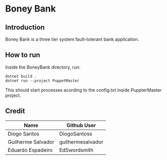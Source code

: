 # Boney Bank

## Introduction

Boney Bank is a three tier system fault-tolerant bank application.


## How to run

Inside the BoneyBank directory, run:
```
dotnet build .
dotnet run --project PuppetMaster
```

This should start processes acording to the config.txt inside PuppterMaster project.

## Credit

| Name               | Github User        |
|--------------------|--------------------|
| Diogo Santos       | DiogoSantoss       |
| Guilherme Salvador | guilhermesalvador  |
| Eduardo Espadeiro  | EdSwordsmith       |
